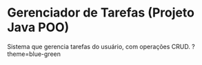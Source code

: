 # Gerenciador de Tarefas (Projeto Java POO)
Sistema que gerencia tarefas do usuário, com operações CRUD.
?theme=blue-green
